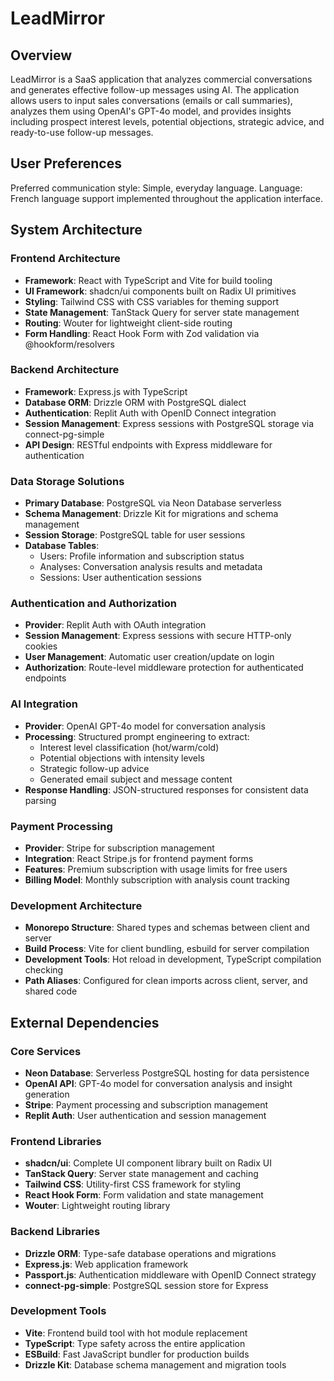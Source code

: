 # LeadMirror

## Overview

LeadMirror is a SaaS application that analyzes commercial conversations and generates effective follow-up messages using AI. The application allows users to input sales conversations (emails or call summaries), analyzes them using OpenAI's GPT-4o model, and provides insights including prospect interest levels, potential objections, strategic advice, and ready-to-use follow-up messages.

## User Preferences

Preferred communication style: Simple, everyday language.
Language: French language support implemented throughout the application interface.

## System Architecture

### Frontend Architecture
- **Framework**: React with TypeScript and Vite for build tooling
- **UI Framework**: shadcn/ui components built on Radix UI primitives
- **Styling**: Tailwind CSS with CSS variables for theming support
- **State Management**: TanStack Query for server state management
- **Routing**: Wouter for lightweight client-side routing
- **Form Handling**: React Hook Form with Zod validation via @hookform/resolvers

### Backend Architecture
- **Framework**: Express.js with TypeScript
- **Database ORM**: Drizzle ORM with PostgreSQL dialect
- **Authentication**: Replit Auth with OpenID Connect integration
- **Session Management**: Express sessions with PostgreSQL storage via connect-pg-simple
- **API Design**: RESTful endpoints with Express middleware for authentication

### Data Storage Solutions
- **Primary Database**: PostgreSQL via Neon Database serverless
- **Schema Management**: Drizzle Kit for migrations and schema management
- **Session Storage**: PostgreSQL table for user sessions
- **Database Tables**:
  - Users: Profile information and subscription status
  - Analyses: Conversation analysis results and metadata
  - Sessions: User authentication sessions

### Authentication and Authorization
- **Provider**: Replit Auth with OAuth integration
- **Session Management**: Express sessions with secure HTTP-only cookies
- **User Management**: Automatic user creation/update on login
- **Authorization**: Route-level middleware protection for authenticated endpoints

### AI Integration
- **Provider**: OpenAI GPT-4o model for conversation analysis
- **Processing**: Structured prompt engineering to extract:
  - Interest level classification (hot/warm/cold)
  - Potential objections with intensity levels
  - Strategic follow-up advice
  - Generated email subject and message content
- **Response Handling**: JSON-structured responses for consistent data parsing

### Payment Processing
- **Provider**: Stripe for subscription management
- **Integration**: React Stripe.js for frontend payment forms
- **Features**: Premium subscription with usage limits for free users
- **Billing Model**: Monthly subscription with analysis count tracking

### Development Architecture
- **Monorepo Structure**: Shared types and schemas between client and server
- **Build Process**: Vite for client bundling, esbuild for server compilation
- **Development Tools**: Hot reload in development, TypeScript compilation checking
- **Path Aliases**: Configured for clean imports across client, server, and shared code

## External Dependencies

### Core Services
- **Neon Database**: Serverless PostgreSQL hosting for data persistence
- **OpenAI API**: GPT-4o model for conversation analysis and insight generation
- **Stripe**: Payment processing and subscription management
- **Replit Auth**: User authentication and session management

### Frontend Libraries
- **shadcn/ui**: Complete UI component library built on Radix UI
- **TanStack Query**: Server state management and caching
- **Tailwind CSS**: Utility-first CSS framework for styling
- **React Hook Form**: Form validation and state management
- **Wouter**: Lightweight routing library

### Backend Libraries
- **Drizzle ORM**: Type-safe database operations and migrations
- **Express.js**: Web application framework
- **Passport.js**: Authentication middleware with OpenID Connect strategy
- **connect-pg-simple**: PostgreSQL session store for Express

### Development Tools
- **Vite**: Frontend build tool with hot module replacement
- **TypeScript**: Type safety across the entire application
- **ESBuild**: Fast JavaScript bundler for production builds
- **Drizzle Kit**: Database schema management and migration tools